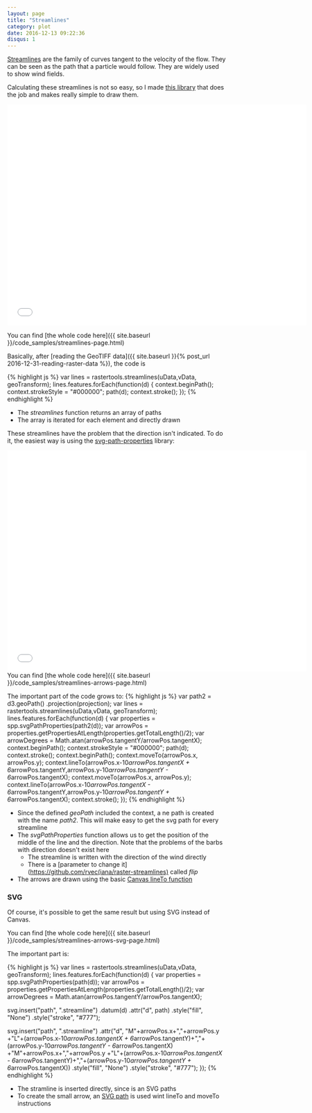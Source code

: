 ```yaml
---
layout: page
title: "Streamlines"
category: plot
date: 2016-12-13 09:22:36
disqus: 1
---
```


[Streamlines](https://en.wikipedia.org/wiki/Streamlines,_streaklines,_and_pathlines) are the family of curves tangent to the velocity of the flow. They can be seen as the path that a particle would follow. They are widely used to show wind fields.

Calculating these streamlines is not so easy, so I made [this library](https://github.com/rveciana/raster-streamlines) that does the job and makes really simple to draw them.

<iframe frameborder="no" border="0" scrolling="no" marginwidth="0" marginheight="0" width="690" height="510" src="{{ site.baseurl }}/code_samples/streamlines.html"></iframe>

You can find [the whole code here]({{ site.baseurl }}/code_samples/streamlines-page.html)

Basically, after [reading the GeoTIFF data]({{ site.baseurl }}{% post_url 2016-12-31-reading-raster-data %}), the code is

{% highlight js %}
var lines = rastertools.streamlines(uData,vData, geoTransform);
lines.features.forEach(function(d) {
  context.beginPath();
  context.strokeStyle = "#000000";
  path(d);
  context.stroke();
});
{% endhighlight %}

* The *streamlines* function returns an array of paths
* The array is iterated for each element and directly drawn

These streamlines have the problem that the direction isn't indicated. To do it, the easiest way is using the [svg-path-properties](https://github.com/rveciana/svg-path-properties) library:

<iframe frameborder="no" border="0" scrolling="no" marginwidth="0" marginheight="0" width="690" height="510" src="{{ site.baseurl }}/code_samples/streamlines-arrows.html"></iframe>
You can find [the whole code here]({{ site.baseurl }}/code_samples/streamlines-arrows-page.html)

The important part of the code grows to:
{% highlight js %}
var path2 = d3.geoPath()
    .projection(projection);
var lines = rastertools.streamlines(uData,vData, geoTransform);
lines.features.forEach(function(d) {
  var properties = spp.svgPathProperties(path2(d));
  var arrowPos = properties.getPropertiesAtLength(properties.getTotalLength()/2);
  var arrowDegrees = Math.atan(arrowPos.tangentY/arrowPos.tangentX);
  context.beginPath();
  context.strokeStyle = "#000000";
  path(d);
  context.stroke();
  context.beginPath();
  context.moveTo(arrowPos.x, arrowPos.y);
  context.lineTo(arrowPos.x-10*arrowPos.tangentX + 6*arrowPos.tangentY,arrowPos.y-10*arrowPos.tangentY - 6*arrowPos.tangentX);
  context.moveTo(arrowPos.x, arrowPos.y);
  context.lineTo(arrowPos.x-10*arrowPos.tangentX - 6*arrowPos.tangentY,arrowPos.y-10*arrowPos.tangentY + 6*arrowPos.tangentX);
  context.stroke();
});
{% endhighlight %}

* Since the defined *geoPath* included the context, a ne path is created with the name *path2*. This will make easy to get the svg path for every streamline
* The *svgPathProperties* function allows us to get the position of the middle of the line and the direction. Note that the problems of the barbs with direction doesn't exist here
  * The streamline is written with the direction of the wind directly
  * There is a [parameter to change it](https://github.com/rvec(iana/raster-streamlines) called *flip*
* The arrows are drawn using the basic [Canvas lineTo function](http://www.w3schools.com/tags/canvas_lineto.asp)

### SVG

Of course, it's possible to get the same result but using SVG instead of Canvas.

You can find [the whole code here]({{ site.baseurl }}/code_samples/streamlines-arrows-svg-page.html)

The important part is:

{% highlight js %}
var lines = rastertools.streamlines(uData,vData, geoTransform);
lines.features.forEach(function(d) {
  var properties = spp.svgPathProperties(path(d));
  var arrowPos = properties.getPropertiesAtLength(properties.getTotalLength()/2);
  var arrowDegrees = Math.atan(arrowPos.tangentY/arrowPos.tangentX);

  svg.insert("path", ".streamline")
      .datum(d)
      .attr("d", path)
      .style("fill", "None")
      .style("stroke", "#777");

  svg.insert("path", ".streamline")
      .attr("d", "M"+arrowPos.x+","+arrowPos.y
            +"L"+(arrowPos.x-10*arrowPos.tangentX + 6*arrowPos.tangentY)+","+(arrowPos.y-10*arrowPos.tangentY - 6*arrowPos.tangentX)
            +"M"+arrowPos.x+","+arrowPos.y
            +"L"+(arrowPos.x-10*arrowPos.tangentX - 6*arrowPos.tangentY)+","+(arrowPos.y-10*arrowPos.tangentY + 6*arrowPos.tangentX))
      .style("fill", "None")
      .style("stroke", "#777");
});
{% endhighlight %}

* The stramline is inserted directly, since is an SVG paths
* To create the small arrow, an [SVG path](https://developer.mozilla.org/en-US/docs/Web/SVG/Tutorial/Paths) is used wint lineTo and moveTo instructions

